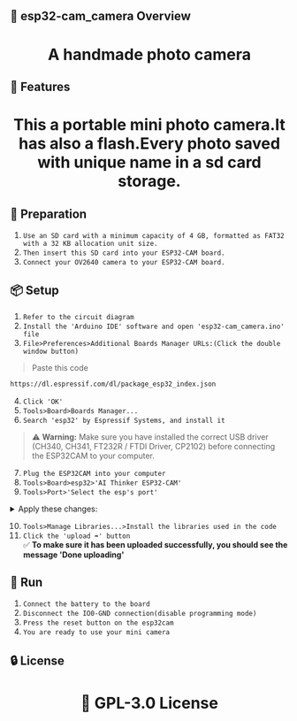 <!-- Proje-Resmi -->

## 👀 esp32-cam_camera Overview  
<h1 align="center">A handmade photo camera</h1>  


## 🚀 Features  
<h1 align="center">This a portable mini photo camera.It has also a flash.Every photo saved with unique name in a sd card storage.</h1>  


## 🔎 Preparation
1. `Use an SD card with a minimum capacity of 4 GB, formatted as FAT32 with a 32 KB allocation unit size.`
2. `Then insert this SD card into your ESP32-CAM board.`
2. `Connect your OV2640 camera to your ESP32-CAM board.`


## 📦 Setup 
1. `Refer to the circuit diagram`
2. `Install the 'Arduino IDE' software and open 'esp32-cam_camera.ino' file`
3. `File>Preferences>Additional Boards Manager URLs:(Click the double window button)`
>Paste this code  
```bash
https://dl.espressif.com/dl/package_esp32_index.json
```
4. `Click 'OK'`  
5. `Tools>Board>Boards Manager...`  
6. `Search 'esp32' by Espressif Systems, and install it` 
> ⚠️ **Warning:** Make sure you have installed the correct USB driver (CH340, CH341, FT232R / FTDI Driver, CP2102) before connecting the ESP32CAM to your computer.
7. `Plug the ESP32CAM into your computer`
8. `Tools>Board>esp32>'AI Thinker ESP32-CAM'`
9. `Tools>Port>'Select the esp's port'`

<details>
<summary>Apply these changes:</summary>

- CPU Frequency: 240MHz (WiFi/BT)
- Core Debug Level: None
- Erase All Flash Before Sketch Upload: Disabled
- Flash Frequency: 80MHz
- Flash Mode: QIO
- Partition Scheme: Huge APP (3MB No OTA/1MB SPIFFS)

</details>

10. `Tools>Manage Libraries...>Install the libraries used in the code`
11. `Click the 'upload ➡️' button`  
✅ **To make sure it has been uploaded successfully, you should see the message 'Done uploading'** 


## 🎉 Run  
1. `Connect the battery to the board`  
2. `Disconnect the IO0-GND connection(disable programming mode)`  
3. `Press the reset button on the esp32cam`  
4. `You are ready to use your mini camera`  


## 🔒 License  
<h1 align="center">📜 GPL-3.0 License</h1>
